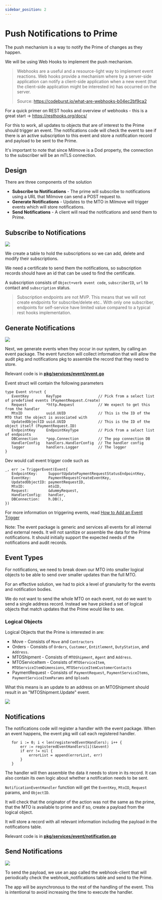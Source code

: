 ```yaml
---
sidebar_position: 2
---
```


# Push Notifications to Prime

The push mechanism is a way to notify the Prime of changes as they happen.

We will be using Web Hooks to implement the push mechanism.

> Webhooks are a useful and a resource-light way to implement event reactions. Web hooks provide a mechanism where by a server-side application can notify a client-side application when a new event (that the client-side application might be interested in) has occurred on the server.
>
>Source: https://codeburst.io/what-are-webhooks-b04ec2bf9ca2

For a quick primer on REST hooks and overview of webhooks - this is a great start → https://resthooks.org/docs/

For this to work, all updates to objects that are of interest to the Prime should trigger an event. The notifications code will check the event to see if there is an active subscription to this event and store a notification record and payload to be sent to the Prime.

It's important to note that since Milmove is a Dod property, the connection to the subscriber will be an mTLS connection.

## Design

There are three components of the solution

* **Subscribe to Notifications** - The prime will subscribe to notifications using a URL that Milmove can send a POST request to.
* **Generate Notifications** - Updates to the MTO in Milmove will trigger events which will store notifications.
* **Send Notifications** - A client will read the notifications and send them to Prime.

## Subscribe to Notifications

![](/img/webhooks/subscribe-notifications.png)

We create a table to hold the subscriptions so we can add, delete and modify their subscriptions.

We need a certificate to send them the notifications, so subscription records should have an id that can be used to find the certificate.

A subscription consists of `Object+verb event code`, `subscriberID`, `url` to
contact and `subscription` status.

> Subscription endpoints are not MVP. This means that we will not create
> endpoints for subscribe/delete etc.. With only one subscriber, endpoints for
> self-service have limited value compared to a typical rest hooks
> implementation.

## Generate Notifications

![](/img/webhooks/generate-notifications.png)

Next, we generate events when they occur in our system, by calling an event package. The event function will collect information that will allow the audit pkg and notifications pkg to assemble the record that they need to store.

Relevant code is in **[pkg/services/event/event.go](https://github.com/transcom/mymove/blob/main/pkg/services/event/event.go)**

Event struct will contain the following parameters

```golang
type Event struct {
   EventKey        KeyType                 // Pick from a select list of predefined events (PaymentRequest.Create)
   Request         *http.Request           // We expect to get this from the handler
   MtoID           uuid.UUID               // This is the ID of the MTO that the object is associated with
   UpdatedObjectID uuid.UUID               // This is the ID of the object itself (PaymentRequest.ID)
   EndpointKey     EndpointKeyType         // Pick from a select list of endpoints
   DBConnection    *pop.Connection         // The pop connection DB
   HandlerConfig   handlers.HandlerConfig  // The handler config
   logger          handlers.Logger         // The logger
}
```

Dev would call event trigger code such as

```golang
_, err := TriggerEvent(Event{
   EndpointKey:     SupportUpdatePaymentRequestStatusEndpointKey,
   EventKey:        PaymentRequestCreateEventKey,
   UpdatedObjectID: paymentRequestID,
   MtoID:           mtoID,
   Request:         &dummyRequest,
   HandlerConfig:   handler,
   DBConnection:    h.DB(),
})
```

For more information on triggering events, read [How to Add an Event Trigger](/docs/backend/guides/how-to/add-an-event-trigger)

Note: The event package is generic and services all events for all internal and external needs. It will not sanitize or assemble the data for the Prime notifications. It should initially support the expected needs of the notifications and audit records.

## Event Types

For notifications, we need to break down our MTO into smaller logical objects to be able to send over smaller updates than the full MTO.

For an effective solution, we had to pick a level of granularity for the events and notification bodies.

We do not want to send the whole MTO on each event, not do we want to send a single address record. Instead we have picked a set of logical objects that match updates that the Prime would like to see.

### Logical Objects

Logical Objects that the Prime is interested in are:

* Move - Consists of `Move` and `Contractors`
* Orders - Consists of `Orders`, `Customer`, `Entitlement`, `DutyStation`, and `Address`.
* MTOShipment - Consists of `MTOShipment`, `Agent` and `Address`.
* MTOServiceItem - Consists of `MTOServiceItem`, `MTOServiceItemDimensions`, `MTOServiceItemCustomerContacts`
* PaymentRequest - Consists of `PaymentRequest`, `PaymentServiceItems`, `PaymentServiceItemParams` and `Uploads`

What this means is an update to an address on an MTOShipment should result in an "MTOShipment.Update" event.

![](/img/webhooks/push-objects.png)

## Notifications

The notifications code will register a handler with the event package. When an event happens, the event pkg will call each registered handler.

```golang
   for i := 0; i < len(registeredEventHandlers); i++ {
       err := registeredEventHandlers[i](&event)
       if err != nil {
           errorList = append(errorList, err)
       }
   }
```

The handler will then assemble the data it needs to store in its record. It can also contain its own logic about whether a notification needs to be sent.

`NotificationEventHandler` function will get the `EventKey`, `MtoID`, `Request` params, and `ObjectID`.

It will check that the originator of the action was not the same as the prime, that the MTO is available to prime and if so, create a payload from the logical object.

It will store a record with all relevant information including the payload in the notifications table.

Relevant code is in **[pkg/services/event/notification.go](https://github.com/transcom/mymove/blob/main/pkg/services/event/notification.go)**

## Send Notifications

![](/img/webhooks/send-notifications.png)

To send the payload, we use an app called the webhook-client that will
periodically check the webhook_notifications table and send to the Prime.

The app will be asynchronous to the rest of the handling of the event. This is intentional to avoid increasing the time to execute the handler.
